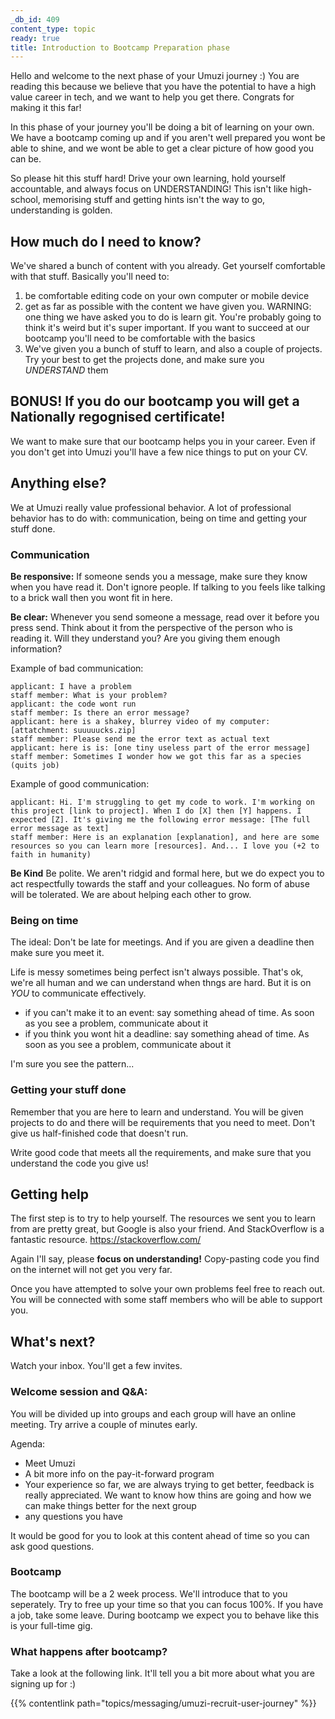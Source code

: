```yaml
---
_db_id: 409
content_type: topic
ready: true
title: Introduction to Bootcamp Preparation phase
---
```


Hello and welcome to the next phase of your Umuzi journey :) You are reading this because we believe that you have the potential to have a high value career in tech, and we want to help you get there. Congrats for making it this far!

In this phase of your journey you'll be doing a bit of learning on your own. We have a bootcamp coming up and if you aren't well prepared you wont be able to shine, and we wont be able to get a clear picture of how good you can be.

So please hit this stuff hard! Drive your own learning, hold yourself accountable, and always focus on UNDERSTANDING! This isn't like high-school, memorising stuff and getting hints isn't the way to go, understanding is golden.

## How much do I need to know?

We've shared a bunch of content with you already. Get yourself comfortable with that stuff. Basically you'll need to:

1. be comfortable editing code on your own computer or mobile device
2. get as far as possible with the content we have given you. WARNING: one thing we have asked you to do is learn git. You're probably going to think it's weird but it's super important. If you want to succeed at our bootcamp you'll need to be comfortable with the basics
3. We've given you a bunch of stuff to learn, and also a couple of projects. Try your best to get the projects done, and make sure you _UNDERSTAND_ them

## BONUS! If you do our bootcamp you will get a Nationally regognised certificate!

We want to make sure that our bootcamp helps you in your career. Even if you don't get into Umuzi you'll have a few nice things to put on your CV.

## Anything else?

We at Umuzi really value professional behavior. A lot of professional behavior has to do with: communication, being on time and getting your stuff done.

### Communication

**Be responsive:** If someone sends you a message, make sure they know when you have read it. Don't ignore people. If talking to you feels like talking to a brick wall then you wont fit in here.

**Be clear:** Whenever you send someone a message, read over it before you press send. Think about it from the perspective of the person who is reading it. Will they understand you? Are you giving them enough information?

Example of bad communication:

```
applicant: I have a problem
staff member: What is your problem?
applicant: the code wont run
staff member: Is there an error message?
applicant: here is a shakey, blurrey video of my computer: [attatchment: suuuuucks.zip]
staff member: Please send me the error text as actual text
applicant: here is is: [one tiny useless part of the error message]
staff member: Sometimes I wonder how we got this far as a species (quits job)
```

Example of good communication:

```
applicant: Hi. I'm struggling to get my code to work. I'm working on this project [link to project]. When I do [X] then [Y] happens. I expected [Z]. It's giving me the following error message: [The full error message as text]
staff member: Here is an explanation [explanation], and here are some resources so you can learn more [resources]. And... I love you (+2 to faith in humanity)
```

**Be Kind** Be polite. We aren't ridgid and formal here, but we do expect you to act respectfully towards the staff and your colleagues. No form of abuse will be tolerated. We are about helping each other to grow.

### Being on time

The ideal: Don't be late for meetings. And if you are given a deadline then make sure you meet it.

Life is messy sometimes being perfect isn't always possible. That's ok, we're all human and we can understand when thngs are hard. But it is on _YOU_ to communicate effectively.

- if you can't make it to an event: say something ahead of time. As soon as you see a problem, communicate about it
- if you think you wont hit a deadline: say something ahead of time. As soon as you see a problem, communicate about it

I'm sure you see the pattern...

### Getting your stuff done

Remember that you are here to learn and understand. You will be given projects to do and there will be requirements that you need to meet. Don't give us half-finished code that doesn't run.

Write good code that meets all the requirements, and make sure that you understand the code you give us!

## Getting help

The first step is to try to help yourself. The resources we sent you to learn from are pretty great, but Google is also your friend. And StackOverflow is a fantastic resource. https://stackoverflow.com/

Again I'll say, please **focus on understanding!** Copy-pasting code you find on the internet will not get you very far.

Once you have attempted to solve your own problems feel free to reach out. You will be connected with some staff members who will be able to support you.

## What's next?

Watch your inbox. You'll get a few invites.

### Welcome session and Q&A:

You will be divided up into groups and each group will have an online meeting. Try arrive a couple of minutes early.

Agenda:

- Meet Umuzi
- A bit more info on the pay-it-forward program
- Your experience so far, we are always trying to get better, feedback is really appreciated. We want to know how thins are going and how we can make things better for the next group
- any questions you have

It would be good for you to look at this content ahead of time so you can ask good questions.

### Bootcamp

The bootcamp will be a 2 week process. We'll introduce that to you seperately. Try to free up your time so that you can focus 100%. If you have a job, take some leave. During bootcamp we expect you to behave like this is your full-time gig.

### What happens after bootcamp?

Take a look at the following link. It'll tell you a bit more about what you are signing up for :)

{{% contentlink path="topics/messaging/umuzi-recruit-user-journey" %}}